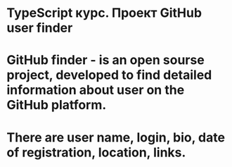 # TypeScript курс. Проект GitHub user finder

# GitHub finder - is an open sourse project, developed to find detailed information about user on the GitHub platform.

# There are user name, login, bio, date of registration, location, links.
